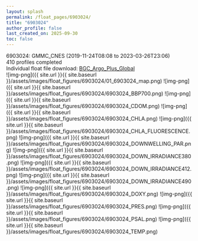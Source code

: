 ```yaml
---
layout: splash
permalink: /float_pages/6903024/
title: "6903024"
author_profile: false
last_created_on: 2025-09-30
toc: false
---
```

 
6903024: GMMC_CNES (2019-11-24T08:08 to 2023-03-26T23:06)\
410 profiles completed\
Individual float file download: [BGC_Argo_Plus_Global](https://ftp.soest.hawaii.edu/bgc_argo_plus/Individual_Floats/outliers_removed/6903024_Sprof_processed.nc)\
![img-png]({{ site.url }}{{ site.baseurl }}/assets/images/float_figures/6903024/01_6903024_map.png)
![img-png]({{ site.url }}{{ site.baseurl }}/assets/images/float_figures/6903024/6903024_BBP700.png)
![img-png]({{ site.url }}{{ site.baseurl }}/assets/images/float_figures/6903024/6903024_CDOM.png)
![img-png]({{ site.url }}{{ site.baseurl }}/assets/images/float_figures/6903024/6903024_CHLA.png)
![img-png]({{ site.url }}{{ site.baseurl }}/assets/images/float_figures/6903024/6903024_CHLA_FLUORESCENCE.png)
![img-png]({{ site.url }}{{ site.baseurl }}/assets/images/float_figures/6903024/6903024_DOWNWELLING_PAR.png)
![img-png]({{ site.url }}{{ site.baseurl }}/assets/images/float_figures/6903024/6903024_DOWN_IRRADIANCE380.png)
![img-png]({{ site.url }}{{ site.baseurl }}/assets/images/float_figures/6903024/6903024_DOWN_IRRADIANCE412.png)
![img-png]({{ site.url }}{{ site.baseurl }}/assets/images/float_figures/6903024/6903024_DOWN_IRRADIANCE490.png)
![img-png]({{ site.url }}{{ site.baseurl }}/assets/images/float_figures/6903024/6903024_DOXY.png)
![img-png]({{ site.url }}{{ site.baseurl }}/assets/images/float_figures/6903024/6903024_PRES.png)
![img-png]({{ site.url }}{{ site.baseurl }}/assets/images/float_figures/6903024/6903024_PSAL.png)
![img-png]({{ site.url }}{{ site.baseurl }}/assets/images/float_figures/6903024/6903024_TEMP.png)
